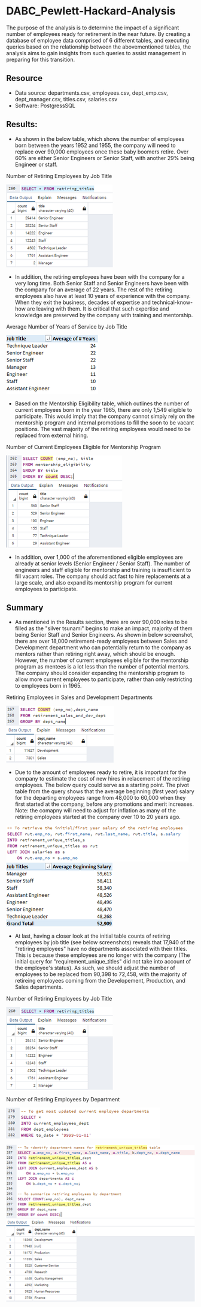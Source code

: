# DABC_Pewlett-Hackard-Analysis
The purpose of the analysis is to determine the impact of a significant number of employees ready for retirement in the near future. By creating a database of employee data comprised of 6 different tables, and executing queries based on the relationship between the abovementioned tables, the analysis aims to gain insights from such queries to assist management in preparing for this transition.

## Resource
- Data source: departments.csv, employees.csv, dept_emp.csv, dept_manager.csv, titles.csv, salaries.csv
- Software: PostgressSQL

## Results:
- As shown in the below table, which shows the number of employees born between the years 1952 and 1955, the company will need to replace over 90,000 employees once these baby boomers retire. Over 60% are either Senior Engineers or Senior Staff, with another 29% being Engineer or staff.

Number of Retiring Employees by Job Title

<img src="retiring_titles.PNG"></img>

- In addition, the retiring employees have been with the company for a very long time. Both Senior Staff and Senior Engineers have been with the company for an average of 22 years. The rest of the retiring employees also have at least 10 years of experience with the company. When they exit the business,  decades of expertise and technical-know-how are leaving with them. It is critical that such expertise and knowledge are preserved by the company with training and mentorship.

Average Number of Years of Service by Job Title

<img src="retiring_titles_avg_years.PNG"></img>


- Based on the Mentorship Eligibility table, which outlines the number of current employees born in the year 1965, there are only 1,549 eligible to participate. This would imply that the company cannot simply rely on the mentorship program and internal promotions to fill the soon to be vacant positions. The vast majority of the retiring employees would need to be replaced from external hiring.

Number of Current Employees Eligible for Mentorship Program

<img src="mentorship_eligible_titles.PNG"></img>

- In addition, over 1,000 of the aforementioned eligible employees are already at senior levels (Senior Engineer / Senior Staff). The number of engineers and staff eligible for mentorship and training is insufficient to fill vacant roles. The company should act fast to hire replacements at a large scale, and also expand its mentorship program for current employees to participate.


## Summary
- As mentioned in the Results section, there are over 90,000 roles to be filled as the "silver tsunami" begins to make an impact, majority of them being Senior Staff and Senior Engineers. As shown in below screenshot, there are over 18,000 retirement-ready employees between Sales and Development department who can potentially return to the company as mentors rather than retiring right away, which should be enough. However, the number of current employees eligible for the mentorship program as mentees is a lot less than the number of potential mentors. The company should consider expanding the mentorship program to allow more current employees to participate, rather than only restricting to employees born in 1965.

Retiring Employees in Sales and Development Departments

<img src="mentors_sales_development.PNG"></img>

- Due to the amount of employees ready to retire, it is important for the company to estimate the cost of new hires in relacement of the retiring employees. The below query could serve as a starting point. The pivot table from the query shows that the average beginning (first year) salary for the departing employees range from 48,000 to 60,000 when they first started at the company, before any promotions and merit increases. Note: the comapny will need to adjust for inflation as many of the retiring employees started at the company over 10 to 20 years ago.

<img src="retiring_employees_first_year_salary.PNG"></img>
<img src="retiring_employees_first_year_salary2.PNG"></img>

- At last, having a closer look at the initial table counts of retiring employees by job title (see below screenshots) reveals that 17,940 of the "retiring employees" have no departments associated with their titles. This is because these employees are no longer with the company (The initial query for "requirement_unique_titles" did not take into account of the employee's status). As such, we should adjust the number of employees to be replaced from 90,398 to 72,458, with the majority of retireing employees coming from the Developement, Production, and Sales departments.

Number of Retiring Employees by Job Title

<img src="retiring_titles.PNG"></img>

Number of Retiring Employees by Department

<img src="retiring_unique_title_by_dept1.PNG"></img>

<img src="retiring_unique_title_by_dept.PNG"></img>
